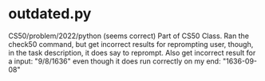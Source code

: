 # outdated.py
CS50/problem/2022/python (seems correct)
Part of CS50 Class.
Ran the check50 command, but get incorrect results for reprompting user, though, in the task description, it does say to reprompt.
Also get incorrect result for a input: "9/8/1636" even though it does run correctly on my end: "1636-09-08"
